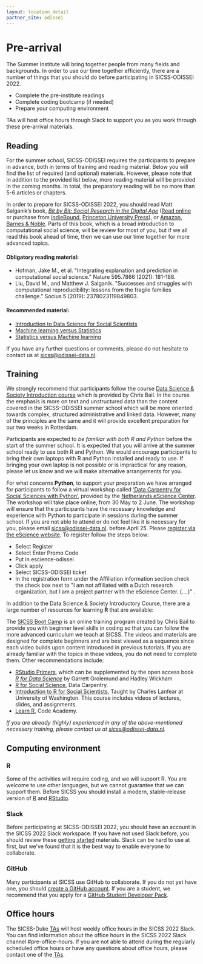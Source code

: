 ```yaml
---
layout: location_detail
partner_site: odissei
---
```


# Pre-arrival

The Summer Institute will bring together people from many fields and backgrounds. In order to use our time together efficiently, there are a number of things that you should do before participating in SICSS-ODISSEI 2022.

- Complete the pre-institute readings
- Complete coding bootcamp (if needed)
- Prepare your computing environment

TAs will host office hours through Slack to support you as you work through these pre-arrival materials.

## Reading

For the summer school, SICSS-ODISSEI requires the participants to prepare in advance, both in terms of training and reading material. Below you will find the list of required (and optional) materials. However, please note that in addition to the provided list below, more reading material will be provided in the coming months. In total, the preparatory reading will be no more than 5-6 articles or chapters.

In order to prepare for SICSS-ODISSEI 2022, you should read Matt Salganik’s book, *[Bit by Bit: Social Research in the Digital Age](http://www.bitbybitbook.com)* ([Read online](https://www.bitbybitbook.com/en/1st-ed/preface/) or purchase from [IndieBound](https://www.indiebound.org/book/9780691158648), [Princeton University Press](https://press.princeton.edu/books/paperback/9780691196107/bit-by-bit)), or [Amazon](https://www.amazon.com/Bit-Social-Research-Digital-Age/dp/0691158649), [Barnes & Noble](https://www.barnesandnoble.com/w/bit-by-bit-matthew-salganik/1125483924). Parts of this book, which is a broad introduction to computational social science, will be review for most of you, but if we all read this book ahead of time, then we can use our time together for more advanced topics.

#### Obligatory reading material:
- Hofman, Jake M., et al. "Integrating explanation and prediction in computational social science." Nature 595.7866 (2021): 181-188. 
- Liu, David M., and Matthew J. Salganik. "Successes and struggles with computational reproducibility: lessons from the fragile families challenge." Socius 5 (2019): 2378023119849803.

#### Recommended material:
- [Introduction to Data Science for Social Scientists](https://www.youtube.com/watch?v=jG6pdz4DQu8)
- [Machine learning versus Statistics](https://www.kdnuggets.com/2016/11/machine-learning-vs-statistics.html)
- [Statistics versus Machine learning](https://www.nature.com/articles/nmeth.4642)

If you have any further questions or comments, please do not hesitate to contact us at [sicss@odissei-data.nl](mailto:sicss@odissei-data.nl).

## Training
We strongly recommend that participants follow the course [Data Science & Society Introduction course](https://dssoc.github.io/schedule/) which is provided by Chris Bail. In the course the emphasis is more on text and unstructured data than the content covered in the SICSS-ODISSEI summer school which will be more oriented towards complex, structured administrative and linked data. However, many of the principles are the same and it will provide excellent preparation for our two weeks in Rotterdam. 

Participants are expected to *be familiar with both R and Python* before the start of the summer school. It is expected that you will arrive at the summer school ready to use both R and Python. We would encourage participants to bring their own laptops with R and Python installed and ready to use. If bringing your own laptop is not possible or is impractical for any reason, please let us know and we will make alternative arrangements for you.

For what concerns **Python**, to support your preparation we have arranged for participants to follow a virtual workshop called  [‘Data Carpentry for Social Sciences with Python’](https://www.eventbrite.co.uk/e/data-carpentry-for-social-sciences-with-python-tickets-296917908457?mc_cid=8a4dbcb105&mc_eid=bce9d7e6b0), provided by the [Netherlands eScience Center](https://www.esciencecenter.nl/). The workshop will take place online, from 30 May to 2 June. The workshop will ensure that the participants have the necessary knowledge and experience with Python to participate in sessions during the summer school. If you are not able to attend or do not feel like it is necessary for you, please email [sicss@odissei-data.nl](mailto:sicss@odissei-data.nl). before April 25. Please [register via the eScience website](https://www.eventbrite.co.uk/e/data-carpentry-for-social-sciences-with-python-tickets-296917908457?mc_cid=8a4dbcb105&mc_eid=bce9d7e6b0). To register follow the steps below:
- Select Register
- Select Enter Promo Code
- Put in escience-odissei
- Click apply
- Select SICSS-ODISSEI ticket
- In the registration form under the Affiliation information section check the check box next to "I am not affiliated with a Dutch research organization, but I am a project partner with the eScience Center. (....)" . 

In addition to the Data Science & Society Introductory Course, there are a large number of resources for learning **R** that are available:

The [SICSS Boot Camp](https://sicss.io/boot_camp) is an online training program created by Chris Bail to provide you with beginner level skills in coding so that you can follow the more advanced curriculum we teach at SICSS. The videos and materials are designed for complete beginners and are best viewed as a sequence since each video builds upon content introduced in previous tutorials. If you are already familiar with the topics in these videos, you do not need to complete them. Other recommendations include:

- [RStudio Primers](https://rstudio.cloud/learn/primers), which can be supplemented by the open access book _[R for Data Science](https://r4ds.had.co.nz/)_ by Garrett Grolemund and Hadley Wickham
- [R for Social Science](https://datacarpentry.org/r-socialsci/), Data Carpentry.  
- [Introduction to R for Social Scientists](https://clanfear.github.io/CSSS508/), Taught by Charles Lanfear at University of Washington. This course includes videos of lectures, slides, and assignments.
- [Learn R](https://www.codecademy.com/learn/learn-r), Code Academy.

*If you are already (highly) experienced in any of the above-mentioned necessary training, please contact us at [sicss@odissei-data.nl](mailto:sicss@odissei-data.nl).*


## Computing environment

### R

Some of the activities will require coding, and we will support R. You are welcome to use other languages, but we cannot guarantee that we can support them. Before SICSS you should install a modern, stable-release version of [R](https://www.r-project.org/) and [RStudio](https://rstudio.com/products/rstudio/download/).


### Slack

Before participating at SICSS-ODISSEI 2022, you should have an account in the SICSS 2022 Slack workspace.  If you have not used Slack before, you should review these [getting started](https://slack.com/help/categories/360000049043-Getting-started) materials.  Slack can be hard to use at first, but we've found that it is the best way to enable everyone to collaborate.

### GitHub

Many participants at SICSS use GitHub to collaborate. If you do not yet have one, you should [create a GitHub account](https://github.com/join). If you are a student, we recommend that you apply for a [GitHub Student Developer Pack](https://education.github.com/pack).

## Office hours

The SICSS-Duke [TAs](https://sicss.io/2022/duke/people#teaching_assistants) will host weekly office hours in the SICSS 2022 Slack. You can find information about the office hours in the SICSS 2022 Slack channel #pre-office-hours. If you are not able to attend during the regularly scheduled office hours or have any questions about office hours, please contact one of the [TAs](https://sicss.io/2022/duke/people#teaching_assistants).
